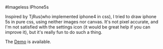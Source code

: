 #Imageless IPhone5s

Inspired by TjRus(who implemented iphone4 in css), I tried to draw iphone 5s in pure css, using neither images nor canvas. It's not pixel accurate, and I'm not satisfied with the settings icon (it would be great help if you can improve it), but it's really fun to do such a thing.

The [Demo](http://liuliu-dev.github.io/iphone/) is available.
